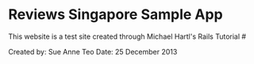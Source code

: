 # Reviews Singapore Sample App #

This website is a test site created through Michael Hartl's Rails Tutorial #

Created by: Sue Anne Teo
Date: 25 December 2013